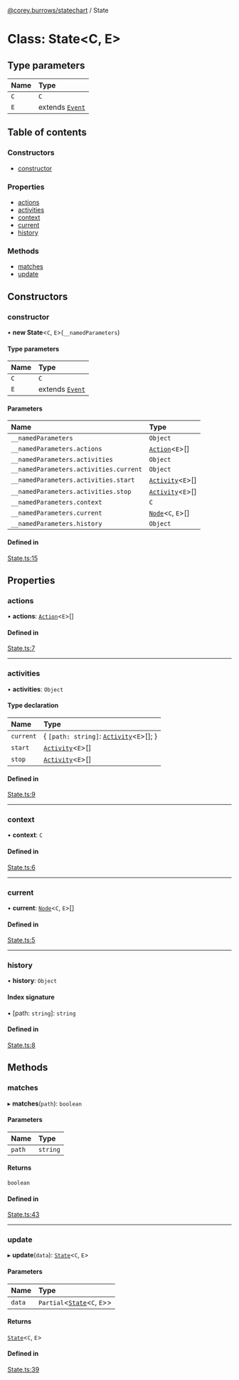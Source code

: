 [@corey.burrows/statechart](../README.md) / State

# Class: State<C, E\>

## Type parameters

| Name | Type |
| :------ | :------ |
| `C` | `C` |
| `E` | extends [`Event`](../interfaces/Event.md) |

## Table of contents

### Constructors

- [constructor](State.md#constructor)

### Properties

- [actions](State.md#actions)
- [activities](State.md#activities)
- [context](State.md#context)
- [current](State.md#current)
- [history](State.md#history)

### Methods

- [matches](State.md#matches)
- [update](State.md#update)

## Constructors

### constructor

• **new State**<`C`, `E`\>(`__namedParameters`)

#### Type parameters

| Name | Type |
| :------ | :------ |
| `C` | `C` |
| `E` | extends [`Event`](../interfaces/Event.md) |

#### Parameters

| Name | Type |
| :------ | :------ |
| `__namedParameters` | `Object` |
| `__namedParameters.actions` | [`Action`](../README.md#action)<`E`\>[] |
| `__namedParameters.activities` | `Object` |
| `__namedParameters.activities.current` | `Object` |
| `__namedParameters.activities.start` | [`Activity`](../interfaces/Activity.md)<`E`\>[] |
| `__namedParameters.activities.stop` | [`Activity`](../interfaces/Activity.md)<`E`\>[] |
| `__namedParameters.context` | `C` |
| `__namedParameters.current` | [`Node`](Node.md)<`C`, `E`\>[] |
| `__namedParameters.history` | `Object` |

#### Defined in

[State.ts:15](https://github.com/burrows/statechart/blob/a7b3e7e/src/State.ts#L15)

## Properties

### actions

• **actions**: [`Action`](../README.md#action)<`E`\>[]

#### Defined in

[State.ts:7](https://github.com/burrows/statechart/blob/a7b3e7e/src/State.ts#L7)

___

### activities

• **activities**: `Object`

#### Type declaration

| Name | Type |
| :------ | :------ |
| `current` | { `[path: string]`: [`Activity`](../interfaces/Activity.md)<`E`\>[];  } |
| `start` | [`Activity`](../interfaces/Activity.md)<`E`\>[] |
| `stop` | [`Activity`](../interfaces/Activity.md)<`E`\>[] |

#### Defined in

[State.ts:9](https://github.com/burrows/statechart/blob/a7b3e7e/src/State.ts#L9)

___

### context

• **context**: `C`

#### Defined in

[State.ts:6](https://github.com/burrows/statechart/blob/a7b3e7e/src/State.ts#L6)

___

### current

• **current**: [`Node`](Node.md)<`C`, `E`\>[]

#### Defined in

[State.ts:5](https://github.com/burrows/statechart/blob/a7b3e7e/src/State.ts#L5)

___

### history

• **history**: `Object`

#### Index signature

▪ [path: `string`]: `string`

#### Defined in

[State.ts:8](https://github.com/burrows/statechart/blob/a7b3e7e/src/State.ts#L8)

## Methods

### matches

▸ **matches**(`path`): `boolean`

#### Parameters

| Name | Type |
| :------ | :------ |
| `path` | `string` |

#### Returns

`boolean`

#### Defined in

[State.ts:43](https://github.com/burrows/statechart/blob/a7b3e7e/src/State.ts#L43)

___

### update

▸ **update**(`data`): [`State`](State.md)<`C`, `E`\>

#### Parameters

| Name | Type |
| :------ | :------ |
| `data` | `Partial`<[`State`](State.md)<`C`, `E`\>\> |

#### Returns

[`State`](State.md)<`C`, `E`\>

#### Defined in

[State.ts:39](https://github.com/burrows/statechart/blob/a7b3e7e/src/State.ts#L39)
